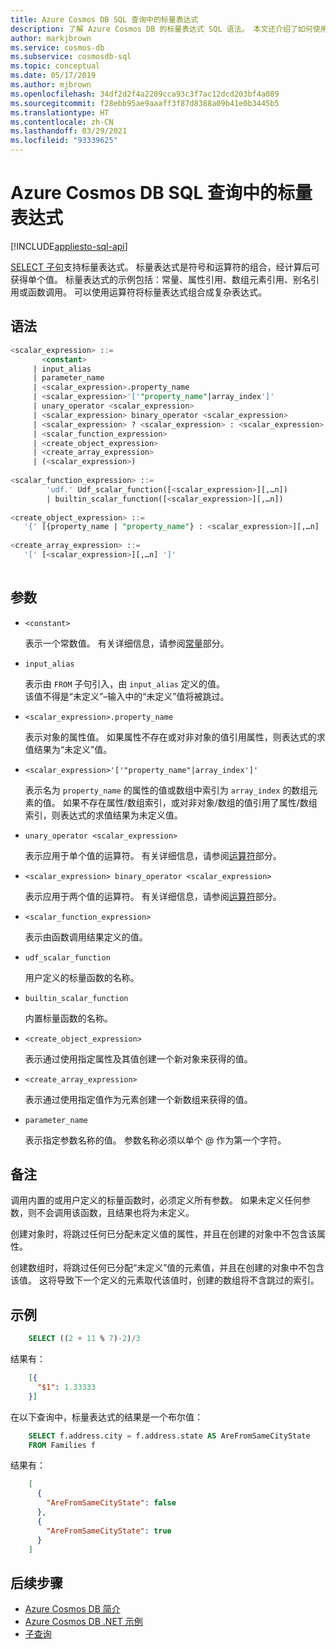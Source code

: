 ```yaml
---
title: Azure Cosmos DB SQL 查询中的标量表达式
description: 了解 Azure Cosmos DB 的标量表达式 SQL 语法。 本文还介绍了如何使用运算符将标量表达式组合成复杂表达式。
author: markjbrown
ms.service: cosmos-db
ms.subservice: cosmosdb-sql
ms.topic: conceptual
ms.date: 05/17/2019
ms.author: mjbrown
ms.openlocfilehash: 34df2d2f4a2209cca93c3f7ac12dcd203bf4a089
ms.sourcegitcommit: f28ebb95ae9aaaff3f87d8388a09b41e0b3445b5
ms.translationtype: HT
ms.contentlocale: zh-CN
ms.lasthandoff: 03/29/2021
ms.locfileid: "93339625"
---
```

# <a name="scalar-expressions-in-azure-cosmos-db-sql-queries"></a>Azure Cosmos DB SQL 查询中的标量表达式
[!INCLUDE[appliesto-sql-api](includes/appliesto-sql-api.md)]

[SELECT 子句](sql-query-select.md)支持标量表达式。 标量表达式是符号和运算符的组合，经计算后可获得单个值。 标量表达式的示例包括：常量、属性引用、数组元素引用、别名引用或函数调用。 可以使用运算符将标量表达式组合成复杂表达式。

## <a name="syntax"></a>语法
  
```sql  
<scalar_expression> ::=  
       <constant>
     | input_alias
     | parameter_name  
     | <scalar_expression>.property_name  
     | <scalar_expression>'['"property_name"|array_index']'  
     | unary_operator <scalar_expression>  
     | <scalar_expression> binary_operator <scalar_expression>    
     | <scalar_expression> ? <scalar_expression> : <scalar_expression>  
     | <scalar_function_expression>  
     | <create_object_expression>
     | <create_array_expression>  
     | (<scalar_expression>)
  
<scalar_function_expression> ::=  
        'udf.' Udf_scalar_function([<scalar_expression>][,…n])  
        | builtin_scalar_function([<scalar_expression>][,…n])  
  
<create_object_expression> ::=  
   '{' [{property_name | "property_name"} : <scalar_expression>][,…n] '}'  
  
<create_array_expression> ::=  
   '[' [<scalar_expression>][,…n] ']'  
  
```

## <a name="arguments"></a>参数
  
- `<constant>`  
  
   表示一个常数值。 有关详细信息，请参阅[常量](sql-query-constants.md)部分。  
  
- `input_alias`  
  
   表示由 `FROM` 子句引入，由 `input_alias` 定义的值。  
  该值不得是“未定义”–输入中的“未定义”值将被跳过。  
  
- `<scalar_expression>.property_name`  
  
   表示对象的属性值。 如果属性不存在或对非对象的值引用属性，则表达式的求值结果为“未定义”值。  
  
- `<scalar_expression>'['"property_name"|array_index']'`  
  
   表示名为 `property_name` 的属性的值或数组中索引为 `array_index` 的数组元素的值。 如果不存在属性/数组索引，或对非对象/数组的值引用了属性/数组索引，则表达式的求值结果为未定义值。  
  
- `unary_operator <scalar_expression>`  
  
   表示应用于单个值的运算符。 有关详细信息，请参阅[运算符](sql-query-operators.md)部分。  
  
- `<scalar_expression> binary_operator <scalar_expression>`  
  
   表示应用于两个值的运算符。 有关详细信息，请参阅[运算符](sql-query-operators.md)部分。  
  
- `<scalar_function_expression>`  
  
   表示由函数调用结果定义的值。  
  
- `udf_scalar_function`  
  
   用户定义的标量函数的名称。  
  
- `builtin_scalar_function`  
  
   内置标量函数的名称。  
  
- `<create_object_expression>`  
  
   表示通过使用指定属性及其值创建一个新对象来获得的值。  
  
- `<create_array_expression>`  
  
   表示通过使用指定值作为元素创建一个新数组来获得的值。  
  
- `parameter_name`  
  
   表示指定参数名称的值。 参数名称必须以单个 \@ 作为第一个字符。  
  
## <a name="remarks"></a>备注
  
  调用内置的或用户定义的标量函数时，必须定义所有参数。 如果未定义任何参数，则不会调用该函数，且结果也将为未定义。  
  
  创建对象时，将跳过任何已分配未定义值的属性，并且在创建的对象中不包含该属性。  
  
  创建数组时，将跳过任何已分配“未定义”值的元素值，并且在创建的对象中不包含该值。 这将导致下一个定义的元素取代该值时，创建的数组将不含跳过的索引。  

## <a name="examples"></a>示例

```sql
    SELECT ((2 + 11 % 7)-2)/3
```

结果有：

```json
    [{
      "$1": 1.33333
    }]
```

在以下查询中，标量表达式的结果是一个布尔值：

```sql
    SELECT f.address.city = f.address.state AS AreFromSameCityState
    FROM Families f
```

结果有：

```json
    [
      {
        "AreFromSameCityState": false
      },
      {
        "AreFromSameCityState": true
      }
    ]
```

## <a name="next-steps"></a>后续步骤

- [Azure Cosmos DB 简介](introduction.md)
- [Azure Cosmos DB .NET 示例](https://github.com/Azure/azure-cosmos-dotnet-v3)
- [子查询](sql-query-subquery.md)